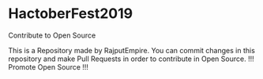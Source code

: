 # HactoberFest2019
Contribute to Open Source


This is a Repository made by RajputEmpire.
You can commit changes in this repository and make Pull Requests in order to contribute in Open Source.
!!!  Promote Open Source  !!! 
